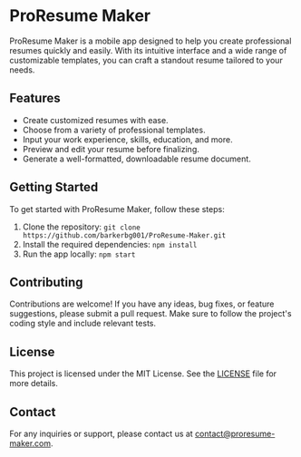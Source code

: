 <!DOCTYPE html>
<html lang="en">
<body>
  <h1>ProResume Maker</h1>
  
  <p>
    ProResume Maker is a mobile app designed to help you create professional resumes quickly and easily. With its intuitive interface and a wide range of customizable templates, you can craft a standout resume tailored to your needs.
  </p>

  <h2>Features</h2>
  
  <ul>
    <li>Create customized resumes with ease.</li>
    <li>Choose from a variety of professional templates.</li>
    <li>Input your work experience, skills, education, and more.</li>
    <li>Preview and edit your resume before finalizing.</li>
    <li>Generate a well-formatted, downloadable resume document.</li>
  </ul>

  <h2>Getting Started</h2>

  <p>
    To get started with ProResume Maker, follow these steps:
  </p>

  <ol>
    <li>Clone the repository: <code>git clone https://github.com/barkerbg001/ProResume-Maker.git</code></li>
    <li>Install the required dependencies: <code>npm install</code></li>
    <li>Run the app locally: <code>npm start</code></li>
  </ol>

  <h2>Contributing</h2>

  <p>
    Contributions are welcome! If you have any ideas, bug fixes, or feature suggestions, please submit a pull request. Make sure to follow the project's coding style and include relevant tests.
  </p>

  <h2>License</h2>

  <p>
    This project is licensed under the MIT License. See the <a href="LICENSE">LICENSE</a> file for more details.
  </p>

  <h2>Contact</h2>

  <p>
    For any inquiries or support, please contact us at <a href="mailto:contact@proresume-maker.com">contact@proresume-maker.com</a>.
  </p>
</body>
</html>
